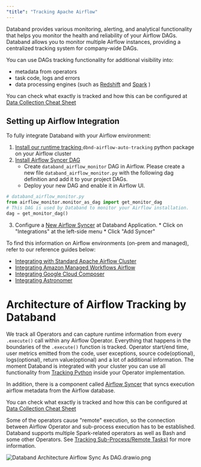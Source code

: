 ```yaml
---
"title": "Tracking Apache Airflow"
---
```

Databand provides various monitoring, alerting, and analytical functionality that helps you monitor the health and reliability of your Airflow DAGs. Databand allows you to monitor multiple Airflow instances, providing a centralized tracking system for company-wide DAGs.

You can use DAGs tracking functionality for additional visibility into:
* metadata from operators
* task code, logs and errors
* data processing engines (such as [Redshift](doc:tracking-redshift)  and [Spark](doc:tracking-spark-applications) )

You can check what exactly is tracked and how this can be configured at [Data Collection Cheat Sheet](doc:data-collection-cheat-sheet)


## Setting up Airflow Integration

To fully integrate Databand with your Airflow environment:
  1. [Install our runtime tracking ](doc:installing-on-airflow-cluster) `dbnd-airflow-auto-tracking` python package on your Airflow cluster
  2. [Install Airflow Syncer DAG](doc:installing-on-airflow-cluster)
     * Create  `databand_airflow_monitor` DAG in Airflow.  Please create a new file `databand_airflow_monitor.py` with the following dag definition and add it to your project DAGs.
     * Deploy your new DAG and enable it in Airflow UI.


```python
# databand_airflow_monitor.py
from airflow_monitor.monitor_as_dag import get_monitor_dag
# This DAG is used by Databand to monitor your Airflow installation.
dag = get_monitor_dag()
```
   3.  Configure a [New Airflow Syncer](doc:apache-airflow-sync) at Databand Application.
    * Click on "Integrations" at the left-side menu
    * Click "Add Syncer"

To find this information on Airflow environments (on-prem and managed), refer to our reference guides below:
* [Integrating with Standard Apache Airflow Cluster](doc:installing-on-airflow-cluster#standard-apache-airflow-cluster)
* [Integrating Amazon Managed Workflows Airflow](doc:installing-on-airflow-cluster#aws-managed-workflows)
* [Integrating Google Cloud Composer](doc:installing-on-airflow-cluster#google-cloud-composer)
* [Integrating Astronomer](doc:installing-on-airflow-cluster#astronomer)

# Architecture of Airflow Tracking by Databand

We track all Operators and can capture runtime information from every `.execute()` call within any Airflow Operator.  Everything that happens in the boundaries of the `.execute()` function is tracked. Operator start/end time, user metrics emitted from the code, user exceptions, source code(optional), logs(optional), return value(optional) and a lot of additional information. The moment Databand is integrated with your cluster you can use all functionality from [Tracking Python](doc:python) inside your Operator implementation.

 In addition, there is a component called [Airflow Syncer](doc:apache-airflow-sync)  that syncs execution airflow metadata from the Airflow database.

 You can check what exactly is tracked and how this can be configured at [Data Collection Cheat Sheet](doc:data-collection-cheat-sheet)

 Some of the operators cause "remote" execution, so the connection between Airflow Operator and sub-process execution has to be established.  Databand supports multiple Spark-related operators as well as Bash and some other Operators. See [Tracking Sub-Process/Remote Tasks)](doc:tracking-airflow-subprocess-remote)  for more information.

![Databand Architecture Airflow Sync As DAG.drawio.png](https://files.readme.io/677174f-Databand_Architecture_Airflow_Sync_As_DAG.drawio.png)
